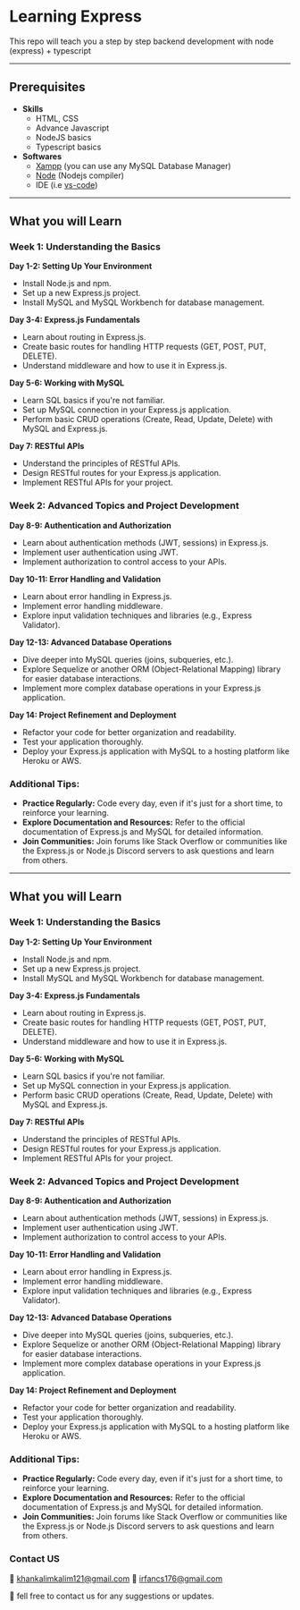 # Learning Express

This repo will teach you a step by step backend development with node (express) + typescript

---

## Prerequisites

- **Skills**
  - HTML, CSS
  - Advance Javascript
  - NodeJS basics
  - Typescript basics
- **Softwares**
  - [Xampp](https://www.apachefriends.org/download.html) (you can use any MySQL Database Manager)
  - [Node](https://nodejs.org/en/download/) (Nodejs compiler)
  - IDE (i.e [vs-code](https://code.visualstudio.com/download))

---

## What you will Learn

### Week 1: Understanding the Basics

**Day 1-2: Setting Up Your Environment**

- Install Node.js and npm.
- Set up a new Express.js project.
- Install MySQL and MySQL Workbench for database management.

**Day 3-4: Express.js Fundamentals**

- Learn about routing in Express.js.
- Create basic routes for handling HTTP requests (GET, POST, PUT, DELETE).
- Understand middleware and how to use it in Express.js.

**Day 5-6: Working with MySQL**

- Learn SQL basics if you're not familiar.
- Set up MySQL connection in your Express.js application.
- Perform basic CRUD operations (Create, Read, Update, Delete) with MySQL and Express.js.

**Day 7: RESTful APIs**

- Understand the principles of RESTful APIs.
- Design RESTful routes for your Express.js application.
- Implement RESTful APIs for your project.

### Week 2: Advanced Topics and Project Development

**Day 8-9: Authentication and Authorization**

- Learn about authentication methods (JWT, sessions) in Express.js.
- Implement user authentication using JWT.
- Implement authorization to control access to your APIs.

**Day 10-11: Error Handling and Validation**

- Learn about error handling in Express.js.
- Implement error handling middleware.
- Explore input validation techniques and libraries (e.g., Express Validator).

**Day 12-13: Advanced Database Operations**

- Dive deeper into MySQL queries (joins, subqueries, etc.).
- Explore Sequelize or another ORM (Object-Relational Mapping) library for easier database interactions.
- Implement more complex database operations in your Express.js application.

**Day 14: Project Refinement and Deployment**

- Refactor your code for better organization and readability.
- Test your application thoroughly.
- Deploy your Express.js application with MySQL to a hosting platform like Heroku or AWS.

### Additional Tips:

- **Practice Regularly:** Code every day, even if it's just for a short time, to reinforce your learning.
- **Explore Documentation and Resources:** Refer to the official documentation of Express.js and MySQL for detailed information.
- **Join Communities:** Join forums like Stack Overflow or communities like the Express.js or Node.js Discord servers to ask questions and learn from others.

---

## What you will Learn
### Week 1: Understanding the Basics

**Day 1-2: Setting Up Your Environment**
- Install Node.js and npm.
- Set up a new Express.js project.
- Install MySQL and MySQL Workbench for database management.

**Day 3-4: Express.js Fundamentals**
- Learn about routing in Express.js.
- Create basic routes for handling HTTP requests (GET, POST, PUT, DELETE).
- Understand middleware and how to use it in Express.js.

**Day 5-6: Working with MySQL**
- Learn SQL basics if you're not familiar.
- Set up MySQL connection in your Express.js application.
- Perform basic CRUD operations (Create, Read, Update, Delete) with MySQL and Express.js.

**Day 7: RESTful APIs**
- Understand the principles of RESTful APIs.
- Design RESTful routes for your Express.js application.
- Implement RESTful APIs for your project.

### Week 2: Advanced Topics and Project Development

**Day 8-9: Authentication and Authorization**
- Learn about authentication methods (JWT, sessions) in Express.js.
- Implement user authentication using JWT.
- Implement authorization to control access to your APIs.

**Day 10-11: Error Handling and Validation**
- Learn about error handling in Express.js.
- Implement error handling middleware.
- Explore input validation techniques and libraries (e.g., Express Validator).

**Day 12-13: Advanced Database Operations**
- Dive deeper into MySQL queries (joins, subqueries, etc.).
- Explore Sequelize or another ORM (Object-Relational Mapping) library for easier database interactions.
- Implement more complex database operations in your Express.js application.

**Day 14: Project Refinement and Deployment**
- Refactor your code for better organization and readability.
- Test your application thoroughly.
- Deploy your Express.js application with MySQL to a hosting platform like Heroku or AWS.

### Additional Tips:
- **Practice Regularly:** Code every day, even if it's just for a short time, to reinforce your learning.
- **Explore Documentation and Resources:** Refer to the official documentation of Express.js and MySQL for detailed information.
- **Join Communities:** Join forums like Stack Overflow or communities like the Express.js or Node.js Discord servers to ask questions and learn from others.


### Contact US

💌 khankalimkalim121@gmail.com
💌 irfancs176@gmail.com

💑 fell free to contact us for any suggestions or updates.
